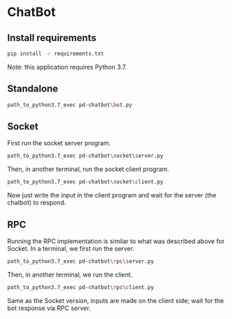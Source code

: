 # ChatBot


## Install requirements

```bash
pip install -r requirements.txt
```
Note: this application requires Python 3.7.

## Standalone
```bash
path_to_python3.7_exec pd-chatbot\bot.py 
```

## Socket
First run the socket server program. 
```bash
path_to_python3.7_exec pd-chatbot\socket\server.py 
```
Then, in another terminal, run the socket client program.
```bash
path_to_python3.7_exec pd-chatbot\socket\client.py 
```
Now just write the input in the client program and wait for the server (the chatbot) to respond.

## RPC
Running the RPC implementation is similar to what was described above for Socket. In a terminal, we first run the server.
```bash
path_to_python3.7_exec pd-chatbot\rpc\server.py 
```
Then, in another terminal, we run the client.
```bash
path_to_python3.7_exec pd-chatbot\rpc\client.py 
```
Same as the Socket version, inputs are made on the client side; wait for the bot response via RPC server.